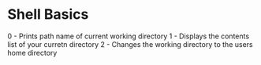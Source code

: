 # Shell Basics
0 - Prints path name of current working directory
1 - Displays the contents list of your curretn directory
2 - Changes the working directory to the users home directory
